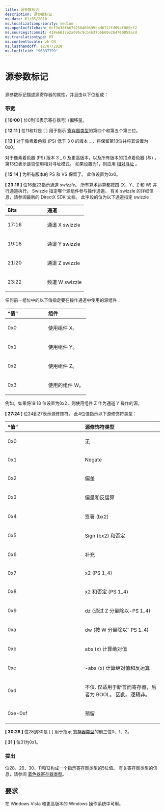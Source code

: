 ```yaml
---
title: 源参数标记
description: 源参数标记
ms.date: 01/05/2018
ms.localizationpriority: medium
ms.openlocfilehash: 0cf3e38fb679250460699cad6712fd09af080cf2
ms.sourcegitcommit: 418e6617e2a695c9cb4b37b5b60e264760858acd
ms.translationtype: MT
ms.contentlocale: zh-CN
ms.lasthandoff: 12/07/2020
ms.locfileid: "96837799"
---
```

# <a name="source-parameter-token"></a>源参数标记


## <span id="ddk_source_parameter_token_gg"></span><span id="DDK_SOURCE_PARAMETER_TOKEN_GG"></span>


源参数标记描述源寄存器的属性，并且由以下位组成：

### <a name="span-idbitsspanspan-idbitsspanbits"></a><span id="bits"></span><span id="BITS"></span>带宽

<span id="_10_00_"></span>**\[ 10:00 \]** 位0到10表示寄存器号)  (偏移量。

<span id="_12_11_"></span>**\[ 12:11 \]** 位11和12是 \[ \] 用于指示 [寄存器类型](/windows-hardware/drivers/ddi/d3d9types/ne-d3d9types-_d3dshader_param_register_type)的第四个和第五个第三位。

<span id="_13_"></span>**\[ 13 \]** 对于像素着色器 (PS) 低于 3 0 的版本 \_ ，将保留第13位并将其设置为0x0。

对于像素着色器 (PS) 版本 3 \_ 0 及更高版本，以及所有版本的顶点着色器 (与) ，第13位表示是否使用相对寻址模式。 如果设置为1，则应用 [相对寻址](shader-relative-addressing.md) 。

<span id="_15_14_"></span>**\[ 15:14 \]** 为所有版本的 PS 和 VS 保留了。 此值设置为0x0。

<span id="_23_16_"></span>**\[ 23:16 \]** 位16至23指示通道 *swizzle*。 所有算术运算都按四 (X、Y、Z 和 W) 并行通道执行。 Swizzle 指定哪个源组件参与操作通道。 有关 swizzle 的详细信息，请参阅最新的 DirectX SDK 文档。 此字段的位为以下通道指定 swizzle：

<table>
<colgroup>
<col width="50%" />
<col width="50%" />
</colgroup>
<thead>
<tr class="header">
<th align="left">Bits</th>
<th align="left">通道</th>
</tr>
</thead>
<tbody>
<tr class="odd">
<td align="left"><p>17:16</p></td>
<td align="left"><p>通道 X swizzle</p></td>
</tr>
<tr class="even">
<td align="left"><p>19:18</p></td>
<td align="left"><p>通道 Y swizzle</p></td>
</tr>
<tr class="odd">
<td align="left"><p>21:20</p></td>
<td align="left"><p>通道 Z swizzle</p></td>
</tr>
<tr class="even">
<td align="left"><p>23:22</p></td>
<td align="left"><p>频道 W swizzle</p></td>
</tr>
</tbody>
</table>

 

任何前一组位中的以下值指定要在操作通道中使用的源组件：

<table>
<colgroup>
<col width="50%" />
<col width="50%" />
</colgroup>
<thead>
<tr class="header">
<th align="left">“值”</th>
<th align="left">组件</th>
</tr>
</thead>
<tbody>
<tr class="odd">
<td align="left"><p>0x0</p></td>
<td align="left"><p>使用组件 X。</p></td>
</tr>
<tr class="even">
<td align="left"><p>0x1</p></td>
<td align="left"><p>使用组件 Y。</p></td>
</tr>
<tr class="odd">
<td align="left"><p>0x2</p></td>
<td align="left"><p>使用组件 Z。</p></td>
</tr>
<tr class="even">
<td align="left"><p>0x3</p></td>
<td align="left"><p>使用的组件 W。</p></td>
</tr>
</tbody>
</table>

 

例如，如果将19:18 位设置为0x2，则使用组件 Z 作为通道 Y 操作的源。

<span id="_27_24_"></span>**\[ 27:24 \]** 位24到27表示源修饰符。 此4位值指示以下源修饰符类型：

<table>
<colgroup>
<col width="50%" />
<col width="50%" />
</colgroup>
<thead>
<tr class="header">
<th align="left">“值”</th>
<th align="left">源修饰符类型</th>
</tr>
</thead>
<tbody>
<tr class="odd">
<td align="left"><p>0x0</p></td>
<td align="left"><p>无</p></td>
</tr>
<tr class="even">
<td align="left"><p>0x1</p></td>
<td align="left"><p>Negate</p></td>
</tr>
<tr class="odd">
<td align="left"><p>0x2</p></td>
<td align="left"><p>偏差</p></td>
</tr>
<tr class="even">
<td align="left"><p>0x3</p></td>
<td align="left"><p>偏量和反运算</p></td>
</tr>
<tr class="odd">
<td align="left"><p>0x4</p></td>
<td align="left"><p>签署 (bx2) </p></td>
</tr>
<tr class="even">
<td align="left"><p>0x5</p></td>
<td align="left"><p>Sign (bx2) 和否定</p></td>
</tr>
<tr class="odd">
<td align="left"><p>0x6</p></td>
<td align="left"><p>补充</p></td>
</tr>
<tr class="even">
<td align="left"><p>0x7</p></td>
<td align="left"><p>x2 (PS 1_4) </p></td>
</tr>
<tr class="odd">
<td align="left"><p>0x8</p></td>
<td align="left"><p>x2 和否定 (PS 1_4) </p></td>
</tr>
<tr class="even">
<td align="left"><p>0x9</p></td>
<td align="left"><p>dz (通过 Z 分量除以-PS 1_4) </p></td>
</tr>
<tr class="odd">
<td align="left"><p>0xa</p></td>
<td align="left"><p>dw (按 W 分量除以ˆ PS 1_4) </p></td>
</tr>
<tr class="even">
<td align="left"><p>0xb</p></td>
<td align="left"><p>abs (x) 计算绝对值</p></td>
</tr>
<tr class="odd">
<td align="left"><p>0xc</p></td>
<td align="left"><p>-abs (x) 计算绝对值和反运算</p></td>
</tr>
<tr class="even">
<td align="left"><p>0xd</p></td>
<td align="left"><p>不仅. 仅适用于断言而寄存器，后者为 BOOL。 因此，逻辑非。</p></td>
</tr>
<tr class="odd">
<td align="left"><p>0xe-0xf</p></td>
<td align="left"><p>预留</p></td>
</tr>
</tbody>
</table>

 

<span id="_30_28_"></span>**\[ 30:28 \]** 位28到30是 \[ \] 用于指示 [寄存器类型](/windows-hardware/drivers/ddi/d3d9types/ne-d3d9types-_d3dshader_param_register_type)的前三位0、1、2。

<span id="_31_"></span>**\[ 31 \]** 位31为0x1。

### <a name="span-idcommentsspanspan-idcommentsspancomments"></a><span id="comments"></span><span id="COMMENTS"></span>提出

位28、29、30、11和12构成一个指示寄存器类型的5位值。 有关寄存器类型的信息，请参阅 [着色器寄存器类型](/windows-hardware/drivers/ddi/d3d9types/ne-d3d9types-_d3dshader_param_register_type)。

## <a name="span-idrequirementsspanspan-idrequirementsspanspan-idrequirementsspanrequirements"></a><span id="Requirements"></span><span id="requirements"></span><span id="REQUIREMENTS"></span>要求


在 Windows Vista 和更高版本的 Windows 操作系统中可用。

 

